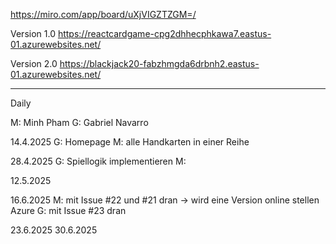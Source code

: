 https://miro.com/app/board/uXjVIGZTZGM=/

Version 1.0
https://reactcardgame-cpg2dhhecphkawa7.eastus-01.azurewebsites.net/

Version 2.0
https://blackjack20-fabzhmgda6drbnh2.eastus-01.azurewebsites.net/

-------------------------------------------------------


Daily

M: Minh Pham
G: Gabriel Navarro


14.4.2025
G: Homepage
M: alle Handkarten in einer Reihe

28.4.2025
G: Spiellogik implementieren
M: 

12.5.2025

16.6.2025
M: mit Issue #22 und #21 dran -> wird eine Version online stellen Azure
G: mit Issue #23 dran

23.6.2025
30.6.2025
